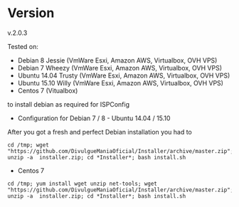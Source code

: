 # Version #
v.2.0.3

Tested on:

- Debian 8 Jessie (VmWare Esxi, Amazon AWS, Virtualbox, OVH VPS)
- Debian 7 Wheezy (VmWare Esxi, Amazon AWS, Virtualbox, OVH VPS)
- Ubuntu 14.04 Trusty (VmWare Esxi, Amazon AWS, Virtualbox, OVH VPS)
- Ubuntu 15.10 Willy (VmWare Esxi, Amazon AWS, Virtualbox, OVH VPS)
- Centos 7 (Vitualbox)

to install debian as required for ISPConfig

* Configuration for Debian 7 / 8 - Ubuntu 14.04 / 15.10

After you got a fresh and perfect Debian installation you had to

```shell
cd /tmp; wget "https://github.com/DivulgueManiaOficial/Installer/archive/master.zip"; unzip -a  installer.zip; cd *Installer*; bash install.sh
```
* Centos 7

```shell
cd /tmp; yum install wget unzip net-tools; wget "https://github.com/DivulgueManiaOficial/Installer/archive/master.zip"; unzip -a  installer.zip; cd *Installer*; bash install.sh
```
